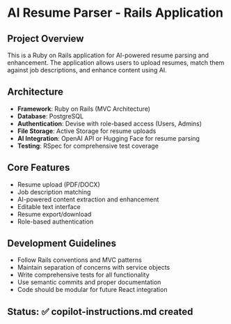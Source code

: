# AI Resume Parser - Rails Application

## Project Overview
This is a Ruby on Rails application for AI-powered resume parsing and enhancement. The application allows users to upload resumes, match them against job descriptions, and enhance content using AI.

## Architecture
- **Framework**: Ruby on Rails (MVC Architecture)
- **Database**: PostgreSQL
- **Authentication**: Devise with role-based access (Users, Admins)
- **File Storage**: Active Storage for resume uploads
- **AI Integration**: OpenAI API or Hugging Face for resume parsing
- **Testing**: RSpec for comprehensive test coverage

## Core Features
- Resume upload (PDF/DOCX)
- Job description matching
- AI-powered content extraction and enhancement
- Editable text interface
- Resume export/download
- Role-based authentication

## Development Guidelines
- Follow Rails conventions and MVC patterns
- Maintain separation of concerns with service objects
- Write comprehensive tests for all functionality
- Use semantic commits and proper documentation
- Code should be modular for future React integration

## Status: ✅ copilot-instructions.md created